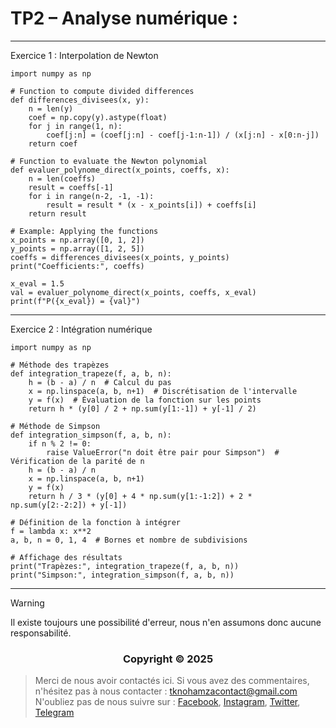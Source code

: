 # TP2 – Analyse numérique :


---

Exercice 1 : Interpolation de Newton

```shell
import numpy as np

# Function to compute divided differences
def differences_divisees(x, y):
    n = len(y)
    coef = np.copy(y).astype(float)
    for j in range(1, n):
        coef[j:n] = (coef[j:n] - coef[j-1:n-1]) / (x[j:n] - x[0:n-j])
    return coef

# Function to evaluate the Newton polynomial
def evaluer_polynome_direct(x_points, coeffs, x):
    n = len(coeffs)
    result = coeffs[-1]
    for i in range(n-2, -1, -1):
        result = result * (x - x_points[i]) + coeffs[i]
    return result

# Example: Applying the functions
x_points = np.array([0, 1, 2])
y_points = np.array([1, 2, 5])
coeffs = differences_divisees(x_points, y_points)
print("Coefficients:", coeffs)

x_eval = 1.5
val = evaluer_polynome_direct(x_points, coeffs, x_eval)
print(f"P({x_eval}) = {val}")
```


---

Exercice 2 : Intégration numérique

```shell
import numpy as np

# Méthode des trapèzes
def integration_trapeze(f, a, b, n):
    h = (b - a) / n  # Calcul du pas
    x = np.linspace(a, b, n+1)  # Discrétisation de l'intervalle
    y = f(x)  # Évaluation de la fonction sur les points
    return h * (y[0] / 2 + np.sum(y[1:-1]) + y[-1] / 2)

# Méthode de Simpson
def integration_simpson(f, a, b, n):
    if n % 2 != 0:
        raise ValueError("n doit être pair pour Simpson")  # Vérification de la parité de n
    h = (b - a) / n
    x = np.linspace(a, b, n+1)
    y = f(x)
    return h / 3 * (y[0] + 4 * np.sum(y[1:-1:2]) + 2 * np.sum(y[2:-2:2]) + y[-1])

# Définition de la fonction à intégrer
f = lambda x: x**2
a, b, n = 0, 1, 4  # Bornes et nombre de subdivisions

# Affichage des résultats
print("Trapèzes:", integration_trapeze(f, a, b, n))
print("Simpson:", integration_simpson(f, a, b, n))
```

---

> [!WARNING]
> Il existe toujours une possibilité d'erreur, nous n'en assumons donc aucune responsabilité.

</p>
<h3 align="center">Copyright © 2025</h3>
<p align="center">
</p>

> Merci de nous avoir contactés ici. Si vous avez des commentaires, n'hésitez pas à nous contacter :
tknohamzacontact@gmail.com
N'oubliez pas de nous suivre sur :
<a href="https://facebook.com/tknohamza">Facebook</a>, <a href="https://instagram.com/r/tknohamza">Instagram</a>, <a href="https://twitter.com/tknohamza">Twitter</a>, <a href="https://t.me/tknohamzachannel">Telegram</a>
